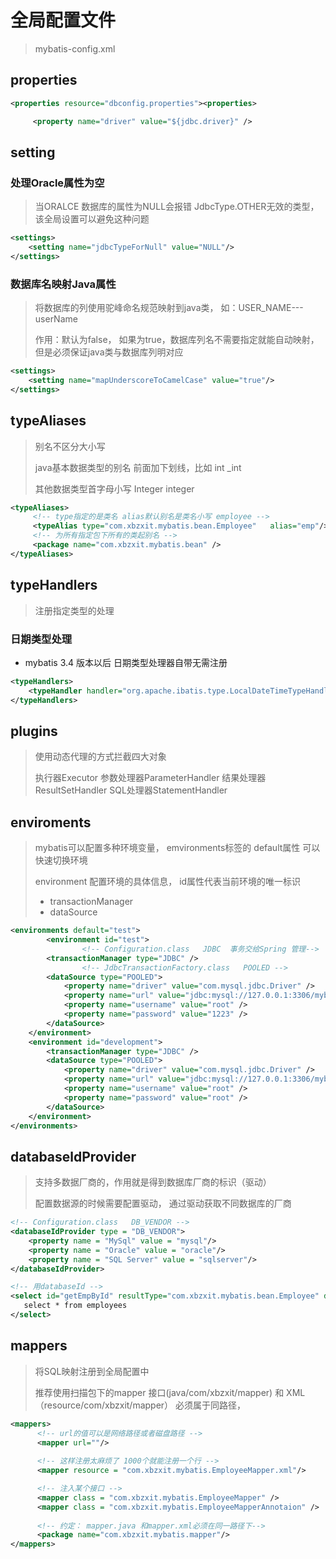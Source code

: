 # 全局配置文件

> mybatis-config.xml

## properties

```xml
<properties resource="dbconfig.properties"><properties>

     <property name="driver" value="${jdbc.driver}" />
```

## setting

### 处理Oracle属性为空

> 当ORALCE 数据库的属性为NULL会报错 JdbcType.OTHER无效的类型，该全局设置可以避免这种问题

```xml
<settings>
    <setting name="jdbcTypeForNull" value="NULL"/>
</settings>
```

### 数据库名映射Java属性

> 将数据库的列使用驼峰命名规范映射到java类， 如：USER_NAME---userName
>
> 作用：默认为false， 如果为true，数据库列名不需要指定就能自动映射，但是必须保证java类与数据库列明对应

```xml
<settings>
    <setting name="mapUnderscoreToCamelCase" value="true"/>
</settings>
```

## typeAliases

> 别名不区分大小写
>
> java基本数据类型的别名 前面加下划线，比如 int   _int
>
> 其他数据类型首字母小写   Integer  integer

```xml
<typeAliases>
     <!-- type指定的是类名 alias默认别名是类名小写 employee -->
     <typeAlias type="com.xbzxit.mybatis.bean.Employee"   alias="emp"/>
     <!-- 为所有指定包下所有的类起别名 -->
     <package name="com.xbzxit.mybatis.bean" />
</typeAliases>
```

## typeHandlers

> 注册指定类型的处理

### 日期类型处理

* mybatis 3.4 版本以后 日期类型处理器自带无需注册

```xml
<typeHandlers>
    <typeHandler handler="org.apache.ibatis.type.LocalDateTimeTypeHandler" />
</typeHandlers>
```

## plugins

> 使用动态代理的方式拦截四大对象
>
> 执行器Executor  参数处理器ParameterHandler  结果处理器ResultSetHandler     SQL处理器StatementHandler

## enviroments

> mybatis可以配置多种环境变量， emvironments标签的 default属性 可以快速切换环境
>
> environment 配置环境的具体信息，  id属性代表当前环境的唯一标识
>
> - transactionManager
> - dataSource

```xml
<environments default="test">
        <environment id="test">
                <!-- Configuration.class   JDBC  事务交给Spring 管理-->
		<transactionManager type="JDBC" />
                <!-- JdbcTransactionFactory.class   POOLED -->
		<dataSource type="POOLED">
			<property name="driver" value="com.mysql.jdbc.Driver" />
			<property name="url" value="jdbc:mysql://127.0.0.1:3306/mybatis_test" />
			<property name="username" value="root" />
			<property name="password" value="1223" />
		</dataSource>
	</environment>
	<environment id="development">
		<transactionManager type="JDBC" />
		<dataSource type="POOLED">
			<property name="driver" value="com.mysql.jdbc.Driver" />
			<property name="url" value="jdbc:mysql://127.0.0.1:3306/mybatis_dev" />
			<property name="username" value="root" />
			<property name="password" value="root" />
		</dataSource>
	</environment>
</environments>
```

## databaseldProvider

> 支持多数据厂商的，作用就是得到数据库厂商的标识（驱动）
>
> 配置数据源的时候需要配置驱动， 通过驱动获取不同数据库的厂商

```xml
<!-- Configuration.class   DB_VENDOR -->
<databaseIdProvider type = "DB_VENDOR">
    <property name = "MySql" value = "mysql"/>
    <property name = "Oracle" value = "oracle"/>
    <property name = "SQL Server" value = "sqlserver"/>
</databaseIdProvider>
```

```xml
<!-- 用databaseId -->
<select id="getEmpById" resultType="com.xbzxit.mybatis.bean.Employee" databaseId="mysql">
   select * from employees 
</select>
```

## mappers

> 将SQL映射注册到全局配置中
>
> 推荐使用扫描包下的mapper   接口(java/com/xbzxit/mapper) 和 XML（resource/com/xbzxit/mapper） 必须属于同路径，

```xml
<mappers>
      <!-- url的值可以是网络路径或者磁盘路径 -->
      <mapper url=""/>
  
      <!-- 这样注册太麻烦了 1000个就能注册一个行 -->
      <mapper resource = "com.xbzxit.mybatis.EmployeeMapper.xml"/>

      <!-- 注入某个接口 -->
      <mapper class = "com.xbzxit.mybatis.EmployeeMapper" />
      <mapper class = "com.xbzxit.mybatis.EmployeeMapperAnnotaion" />
 
      <!-- 约定： mapper.java 和mapper.xml必须在同一路径下-->
      <package name="com.xbzxit.mybatis.mapper"/>
</mappers>
```
